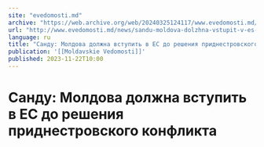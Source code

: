 ```yaml
---
site: "evedomosti.md"
archive: "https://web.archive.org/web/20240325124117/www.evedomosti.md/news/sandu-moldova-dolzhna-vstupit-v-es-do-resheniya-pridnestrovs"
url: "http://www.evedomosti.md/news/sandu-moldova-dolzhna-vstupit-v-es-do-resheniya-pridnestrovs"
language: ru
title: "Санду: Молдова должна вступить в ЕС до решения приднестровского конфликта"
publication: '[[Moldavskie Vedomosti]]'
published: 2023-11-22T10:00
---
```


# Санду: Молдова должна вступить в ЕС до решения приднестровского конфликта

